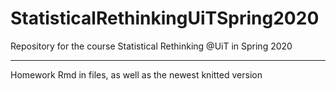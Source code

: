 # StatisticalRethinkingUiTSpring2020
Repository for the course Statistical Rethinking @UiT in Spring 2020

***

Homework Rmd in files, as well as the newest knitted version
